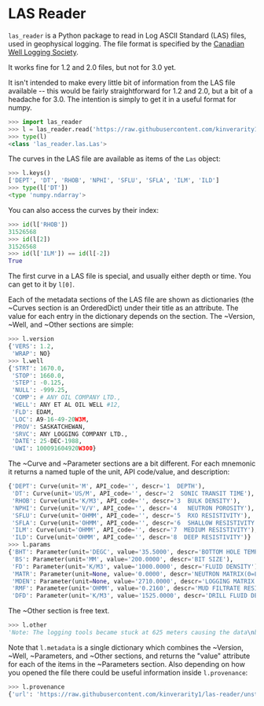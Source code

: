 LAS Reader
==========

``las_reader`` is a Python package to read in Log ASCII Standard (LAS) files, used in geophysical 
logging. The file format is specified by the 
[Canadian Well Logging Society](http://cwls.org/las_info.php). 

It works fine for 1.2 and 2.0 files, but not for 3.0 yet.

It isn't intended to make every little bit of information from the LAS file available --
this would be fairly straightforward for 1.2 and 2.0, but a bit of a headache for 3.0. The
intention is simply to get it in a useful format for numpy.

```python
>>> import las_reader
>>> l = las_reader.read('https://raw.githubusercontent.com/kinverarity1/las-reader/unstable/standards/examples/1.2/sample.las')
>>> type(l)
<class 'las_reader.las.Las'>
```

The curves in the LAS file are available as items of the ``Las`` object:

```python
>>> l.keys()
['DEPT', 'DT', 'RHOB', 'NPHI', 'SFLU', 'SFLA', 'ILM', 'ILD']
>>> type(l['DT'])
<type 'numpy.ndarray'>
```

You can also access the curves by their index:

```python
>>> id(l['RHOB'])
31526568
>>> id(l[2])
31526568
>>> id(l['ILM']) == id(l[-2])
True
```

The first curve in a LAS file is special, and usually either depth or time. You can
get to it by ``l[0]``.

Each of the metadata sections of the LAS file are shown as dictionaries 
(the ~Curves section is an OrderedDict) under their title as an attribute.
The value for each entry in the dictionary depends on the section. The
~Version, ~Well, and ~Other sections are simple:

```python
>>> l.version
{'VERS': 1.2,
 'WRAP': NO}
>>> l.well
{'STRT': 1670.0,
 'STOP': 1660.0,
 'STEP': -0.125,
 'NULL': -999.25,
 'COMP': # ANY OIL COMPANY LTD.,
 'WELL': ANY ET AL OIL WELL #12,
 'FLD': EDAM,
 'LOC': A9-16-49-20W3M,
 'PROV': SASKATCHEWAN,
 'SRVC': ANY LOGGING COMPANY LTD.,
 'DATE': 25-DEC-1988,
 'UWI': 100091604920W300}
```

The ~Curve and ~Parameter sections are a bit different. For each mnemonic it returns a
named tuple of the unit, API code/value, and description:

```python
{'DEPT': Curve(unit='M', API_code='', descr='1  DEPTH'),
 'DT': Curve(unit='US/M', API_code='', descr='2  SONIC TRANSIT TIME'),
 'RHOB': Curve(unit='K/M3', API_code='', descr='3  BULK DENSITY'),
 'NPHI': Curve(unit='V/V', API_code='', descr='4   NEUTRON POROSITY'),
 'SFLU': Curve(unit='OHMM', API_code='', descr='5  RXO RESISTIVITY'),
 'SFLA': Curve(unit='OHMM', API_code='', descr='6  SHALLOW RESISTIVITY'),
 'ILM': Curve(unit='OHMM', API_code='', descr='7  MEDIUM RESISTIVITY'),
 'ILD': Curve(unit='OHMM', API_code='', descr='8  DEEP RESISTIVITY')}
>>> l.params
{'BHT': Parameter(unit='DEGC', value='35.5000', descr='BOTTOM HOLE TEMPERATURE'),
 'BS': Parameter(unit='MM', value='200.0000', descr='BIT SIZE'),
 'FD': Parameter(unit='K/M3', value='1000.0000', descr='FLUID DENSITY'),
 'MATR': Parameter(unit=None, value='0.0000', descr='NEUTRON MATRIX(0=LIME,1=SAND,2=DOLO)'),
 'MDEN': Parameter(unit=None, value='2710.0000', descr='LOGGING MATRIX DENSITY'),
 'RMF': Parameter(unit='OHMM', value='0.2160', descr='MUD FILTRATE RESISTIVITY'),
 'DFD': Parameter(unit='K/M3', value='1525.0000', descr='DRILL FLUID DENSITY')}
```

The ~Other section is free text.

```python
>>> l.other
'Note: The logging tools became stuck at 625 meters causing the data\nbetween 625 meters and 615 meters to be invalid.'
 ```

Note that ``l.metadata`` is a single dictionary which combines the ~Version, ~Well, ~Parameters, 
and ~Other sections, and returns the "value" attribute for each of the items in the ~Parameters section. 
Also depending on how you opened the file there could be useful information
inside ``l.provenance``:

```python
>>> l.provenance
{'url': 'https://raw.githubusercontent.com/kinverarity1/las-reader/unstable/standards/examples/1.2/sample.las', 'path': None, 'time_opened': datetime.datetime(2014, 3, 30, 20, 3, 25, 836000), 'name': 'sample.las'}
```

